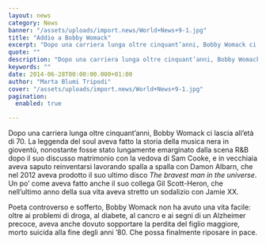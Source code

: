 ```yaml
---
layout: news
category: News
banner: "/assets/uploads/import.news/World+News+9-1.jpg"
title: "Addio a Bobby Womack"
excerpt: "Dopo una carriera lunga oltre cinquant’anni, Bobby Womack ci lascia all’età di 70. La leggenda del soul aveva fatto la storia della musica nera in gioventù, nonostante fosse stato lungamente emarginato dalla scena R&B dopo il suo discusso matrimonio con la vedova di Sam Cooke, e in vecchiaia aveva saputo reinventarsi lavorando spalla a spalla [&hellip"
quote: ""
description: "Dopo una carriera lunga oltre cinquant’anni, Bobby Womack ci lascia all’età di 70. La leggenda del soul aveva fatto la storia della musica nera in gioventù, nonostante fosse stato lungamente emarginato dalla scena R&B dopo il suo discusso matrimonio con la vedova di Sam Cooke, e in vecchiaia aveva saputo reinventarsi lavorando spalla a spalla [&hellip"
keywords: ""
date: 2014-06-28T00:00:00.000+01:00
author: "Marta Blumi Tripodi"
cover: "/assets/uploads/import.news/World+News+9-1.jpg"
pagination:
  enabled: true

---
```


[](https://hotmc.com/wp-content/uploads/2014/06/World+News+9-1.jpg)

Dopo una carriera lunga oltre cinquant’anni, Bobby Womack ci lascia all’età di 70\. La leggenda del soul aveva fatto la storia della musica nera in gioventù, nonostante fosse stato lungamente emarginato dalla scena R&B dopo il suo discusso matrimonio con la vedova di Sam Cooke, e in vecchiaia aveva saputo reinventarsi lavorando spalla a spalla con Damon Albarn, che nel 2012 aveva prodotto il suo ultimo disco _The bravest man in the universe_. Un po’ come aveva fatto anche il suo collega Gil Scott-Heron, che nell’ultimo anno della sua vita aveva stretto un sodalizio con Jamie XX.

Poeta controverso e sofferto, Bobby Womack non ha avuto una vita facile: oltre ai problemi di droga, al diabete, al cancro e ai segni di un Alzheimer precoce, aveva anche dovuto sopportare la perdita del figlio maggiore, morto suicida alla fine degli anni ’80\. Che possa finalmente riposare in pace.